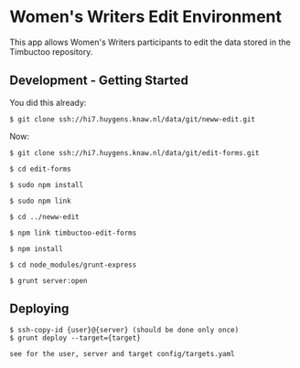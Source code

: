 # Women's Writers Edit Environment

This app allows Women's Writers participants to edit the data stored in the Timbuctoo repository.

## Development - Getting Started

You did this already:

	$ git clone ssh://hi7.huygens.knaw.nl/data/git/neww-edit.git

Now:

	$ git clone ssh://hi7.huygens.knaw.nl/data/git/edit-forms.git

	$ cd edit-forms

	$ sudo npm install

	$ sudo npm link

	$ cd ../neww-edit

	$ npm link timbuctoo-edit-forms

	$ npm install

	$ cd node_modules/grunt-express

	$ grunt server:open

## Deploying

	$ ssh-copy-id {user}@{server} (should be done only once)
	$ grunt deploy --target={target}
 
	see for the user, server and target config/targets.yaml
